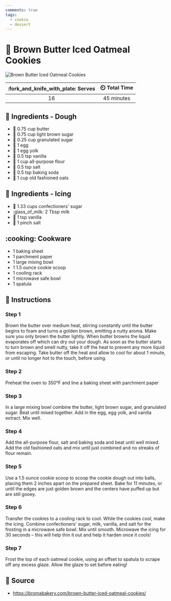 ```yaml
---
comments: true
tags:
  - cookie
  - dessert
---
```

# :cookie: Brown Butter Iced Oatmeal Cookies

![Brown Butter Iced Oatmeal Cookies](../assets/images/brown-butter-iced-oatmeal-cookies.png)

| :fork_and_knife_with_plate: Serves | :timer_clock: Total Time |
|:----------------------------------:|:-----------------------: |
| 16 | 45 minutes |

## :salt: Ingredients - Dough

- :butter: 0.75 cup butter
- :maple_leaf: 0.75 cup light brown sugar
- :candy: 0.25 cup granulated sugar
- :egg: 1 egg
- :egg: 1 egg yolk
- :icecream: 0.5 tsp vanilla
- :ear_of_rice: 1 cup all-purpose flour
- :salt: 0.5 tsp salt
- :cup_with_straw: 0.5 tsp baking soda
- :ear_of_rice: 1 cup old fashioned oats

## :salt: Ingredients - Icing

- :candy: 1.33 cups confectioners' sugar
- :glass_of_milk: 2 Tbsp milk
- :icecream: 1 tsp vanilla
- :salt: 1 pinch salt

## :cooking: Cookware

- 1 baking sheet
- 1 parchment paper
- 1 large mixing bowl
- 1 1.5 ounce cookie scoop
- 1 cooling rack
- 1 microwave safe bowl
- 1 spatula

## :pencil: Instructions

### Step 1

Brown the butter over medium heat, stirring constantly until the butter begins to foam and turns a golden brown,
emitting a nutty aroma. Make sure you only brown the butter lightly. When butter browns the liquid evaporates off which
can dry out your dough. As soon as the butter starts to turn brown and smell nutty, take it off the heat to prevent any
more liquid from escaping. Take butter off the heat and allow to cool for about 1 minute, or until no longer hot to the
touch, before using.

### Step 2

Preheat the oven to 350°F and line a baking sheet with parchment paper

### Step 3

In a large mixing bowl combine the butter, light brown sugar, and granulated sugar. Beat until mixed together. Add in
the egg, egg yolk, and vanilla extract. Mix well.

### Step 4

Add the all-purpose flour, salt and baking soda and beat until well mixed. Add the old fashioned oats and mix until just
combined and no streaks of flour remain.

### Step 5

Use a 1.5 ounce cookie scoop to scoop the cookie dough out into balls, placing them 2 inches apart on the prepared
sheet. Bake for 11 minutes, or until the edges are just golden brown and the centers have puffed up but are still gooey.

### Step 6

Transfer the cookies to a cooling rack to cool. While the cookies cool, make the icing. Combine confectioners' sugar,
milk, vanilla, and salt for the frosting in a microwave safe bowl. Mix until smooth. Microwave the icing for 30 seconds
– this will help thin it out and help it harden once it cools!

### Step 7

Frost the top of each oatmeal cookie, using an offset to spatula to scrape off any excess glaze. Allow the glaze to set
before eating!

## :link: Source

- <https://bromabakery.com/brown-butter-iced-oatmeal-cookies/>
